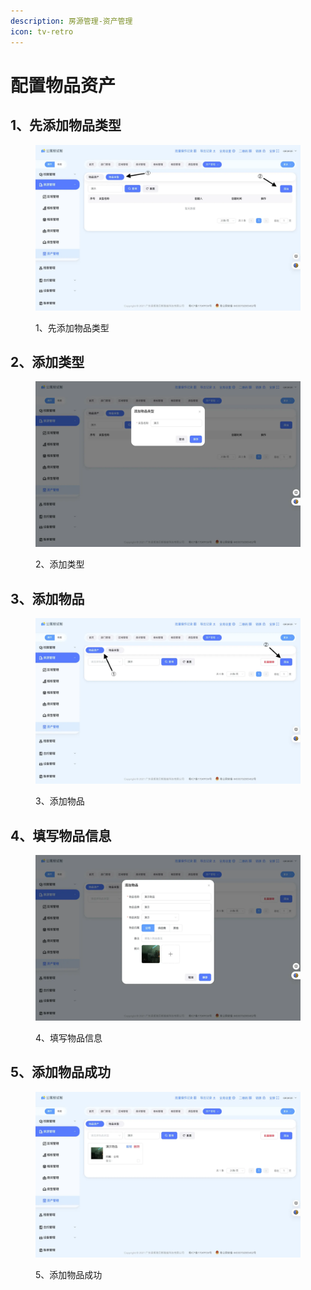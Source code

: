 ```yaml
---
description: 房源管理-资产管理
icon: tv-retro
---
```


# 配置物品资产

## 1、先添加物品类型

<figure><img src="../.gitbook/assets/image (12).png" alt=""><figcaption><p>1、先添加物品类型</p></figcaption></figure>

## 2、添加类型

<figure><img src="../.gitbook/assets/image (13).png" alt=""><figcaption><p>2、添加类型</p></figcaption></figure>

## 3、添加物品

<figure><img src="../.gitbook/assets/image (14).png" alt=""><figcaption><p>3、添加物品</p></figcaption></figure>

## 4、填写物品信息

<figure><img src="../.gitbook/assets/image (15).png" alt=""><figcaption><p>4、填写物品信息</p></figcaption></figure>

## 5、添加物品成功

<figure><img src="../.gitbook/assets/image (16).png" alt=""><figcaption><p>5、添加物品成功</p></figcaption></figure>

